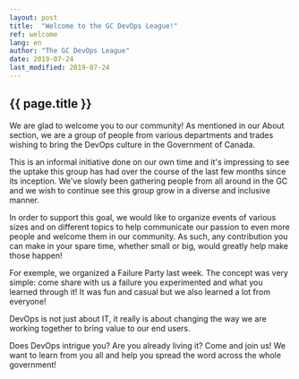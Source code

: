 ```yaml
---
layout: post
title:  "Welcome to the GC DevOps League!"
ref: welcome
lang: en
author: "The GC DevOps League"
date: 2019-07-24
last_modified: 2019-07-24
---
```


## {{ page.title }}

We are glad to welcome you to our community! As mentioned in our About section, we are a group of people from various departments and trades wishing to bring the DevOps culture in the Government of Canada.

This is an informal initiative done on our own time and it's impressing to see the uptake this group has had over the course of the last few months since its inception. We've slowly been gathering people from all around in the GC and we wish to continue see this group grow in a diverse and inclusive manner.

In order to support this goal, we would like to organize events of various sizes and on different topics to help communicate our passion to even more people and welcome them in our community. As such, any contribution you can make in your spare time, whether small or big, would greatly help make those happen! 

For exemple, we organized a Failure Party last week. The concept was very simple: come share with us a failure you experimented and what you learned through it! It was fun and casual but we also learned a lot from everyone!

DevOps is not just about IT, it really is about changing the way we are working together to bring value to our end users.

Does DevOps intrigue you? Are you already living it? Come and join us! We want to learn from you all and help you spread the word across the whole government!
